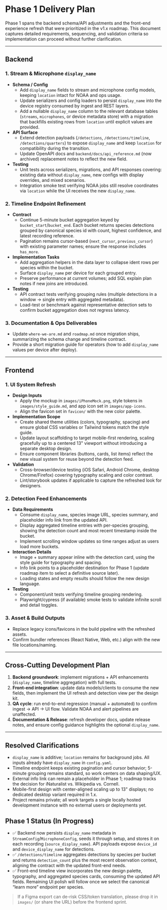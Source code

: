 # Phase 1 Delivery Plan

Phase 1 spans the backend schema/API adjustments and the front-end experience refresh that were prioritized in the v1.x roadmap. This document captures detailed requirements, sequencing, and validation criteria so implementation can proceed without further clarification.

---

## Backend

### 1. Stream & Microphone `display_name`
- **Schema / Config**
  - Add `display_name` fields to stream and microphone config models, keeping `location` intact for NOAA and ops usage.
  - Update serializers and config loaders to persist `display_name` into the device registry consumed by ingest and REST layers.
  - Add a nullable `display_name` column to the relevant database tables (`streams`, `microphones`, or device metadata store) with a migration that backfills existing rows from `location` until explicit values are provided.
- **API Surface**
  - Extend detection payloads (`/detections`, `/detections/timeline`, `/detections/quarters`) to expose `display_name` and keep `location` for compatibility during the transition.
  - Update OpenAPI docs and `backend/docs/api_reference.md` (now archived) replacement notes to reflect the new field.
- **Testing**
  - Unit tests across serializers, migrations, and API responses covering: existing data without `display_name`, new configs with display overrides, and mixed scenarios.
  - Integration smoke test verifying NOAA jobs still resolve coordinates via `location` while the UI receives the new `display_name`.

### 2. Timeline Endpoint Refinement
- **Contract**
  - Continue 5-minute bucket aggregation keyed by `bucket_start`/`bucket_end`. Each bucket returns species detections grouped by canonical species id with count, highest confidence, and latest recording reference.
  - Pagination remains cursor-based (`next_cursor`, `previous_cursor`) with existing parameter names; ensure the response includes `has_more`.
- **Implementation Tasks**
  - Add aggregation helpers in the data layer to collapse ident rows per species within the bucket.
  - Surface `display_name` per device for each grouped entry.
  - Preserve performance at current volumes; add SQL explain plan notes if new joins are introduced.
- **Testing**
  - API contract tests verifying grouping rules (multiple detections in a window → single entry with aggregated metadata).
  - Load-test or benchmark against representative detection sets to confirm bucket aggregation does not regress latency.

### 3. Documentation & Ops Deliverables
- Update `where-we-are.md` and `roadmap.md` once migration ships, summarizing the schema change and timeline contract.
- Provide a short migration guide for operators (how to add `display_name` values per device after deploy).

---

## Frontend

### 1. UI System Refresh
- **Design Inputs**
  - Apply the mockup in `images/iPhoneMock.png`, style tokens in `images/style_guide.md`, and app icon set in `images/app-icons`.
  - Align the favicon set in `favicon/` with the new color palette.
- **Implementation Scope**
  - Create shared theme utilities (colors, typography, spacing) and ensure global CSS variables or Tailwind tokens match the style guide.
  - Update layout scaffolding to target mobile-first rendering, scaling gracefully up to a centered 13" viewport without introducing a separate desktop design.
  - Ensure component libraries (buttons, cards, list items) reflect the new visual system for reuse beyond the detection feed.
- **Validation**
  - Cross-browser/device testing (iOS Safari, Android Chrome, desktop Chrome/Firefox) covering typography scaling and color contrast.
  - Lint/storybook updates if applicable to capture the refreshed look for designers.

### 2. Detection Feed Enhancements
- **Data Requirements**
  - Consume `display_name`, species image URL, species summary, and placeholder info link from the updated API.
  - Display aggregated timeline entries with per-species grouping, showing the detection count and most recent timestamp inside the bucket.
  - Implement scrolling window updates so time ranges adjust as users load more buckets.
- **Interaction Details**
  - Image + summary appear inline with the detection card, using the style guide for typography and spacing.
  - Info link points to a placeholder destination for Phase 1 (update roadmap item to select a definitive source later).
  - Loading states and empty results should follow the new design language.
- **Testing**
  - Component/unit tests verifying timeline grouping rendering.
  - Playwright/cypress (if available) smoke tests to validate infinite scroll and detail toggles.

### 3. Asset & Build Outputs
- Replace legacy icons/favicons in the build pipeline with the refreshed assets.
- Confirm bundler references (React Native, Web, etc.) align with the new file locations/naming.

---

## Cross-Cutting Development Plan
1. **Backend groundwork**: implement migrations + API enhancements (`display_name`, timeline aggregation) with full tests.
2. **Front-end integration**: update data models/clients to consume the new fields, then implement the UI refresh and detection view per the design kit.
3. **QA cycle**: run end-to-end regression (manual + automated) to confirm ingest → API → UI flow. Validate NOAA and alert pipelines are unaffected.
4. **Documentation & Release**: refresh developer docs, update release notes, and ensure config guidance highlights the optional `display_name`.

---

## Resolved Clarifications
- `display_name` is additive; `location` remains for background jobs. All inputs already have `display_name` in `config.yaml`.
- Timeline endpoint keeps existing pagination and cursor behavior; 5-minute grouping remains standard, so work centers on data shaping/UX.
- External info link can remain a placeholder in Phase 1; roadmap tracks the decision for iNaturalist vs. Wikipedia vs. Cornell.
- Mobile-first design with center-aligned scaling up to 13" displays; no dedicated desktop variant required in 1.x.
- Project remains private; all work targets a single locally hosted development instance with no external users or deployments yet.

## Phase 1 Status (In Progress)
- ✅ Backend now persists `display_name` metadata in `StreamConfig`/`MicrophoneConfig`, seeds it through setup, and stores it on each recording (`source_display_name`). API payloads expose `device_id` and `device_display_name` for detections.
- ✅ `/detections/timeline` aggregates detections by species per bucket and returns `detection_count` plus the most recent observation context, aligning the contract with the updated front-end needs.
- ✅ Front-end timeline view incorporates the new design palette, typography, and aggregated species cards, consuming the updated API fields. Remaining UI polish will follow once we select the canonical “learn more” endpoint per species.

> If a Figma export can de-risk CSS/token translation, please drop it in `images/` (or share the URL) before the frontend sprint.
